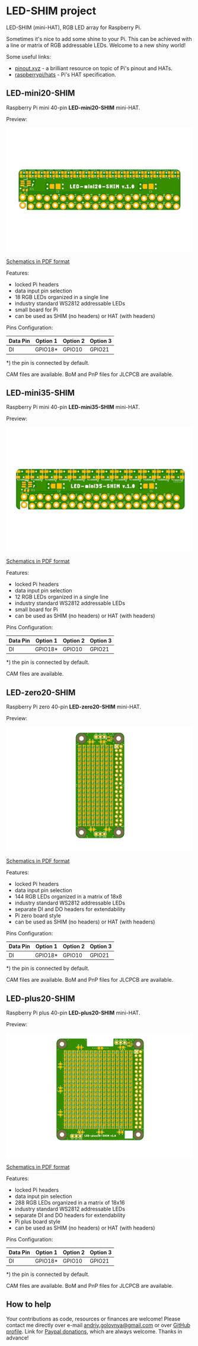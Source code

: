 # LED-SHIM project

LED-SHIM (mini-HAT), RGB LED array for Raspberry Pi.

Sometimes it's nice to add some shine to your Pi.
This can be achieved with a line or matrix of RGB addressable LEDs.
Welcome to a new shiny world!

Some useful links:

- [pinout.xyz](https://pinout.xyz/) - a brilliant resource on topic of Pi's pinout and HATs.
- [raspberrypi/hats](https://github.com/raspberrypi/hats) - Pi's HAT specification.

## LED-mini20-SHIM

Raspberry Pi mini 40-pin **LED-mini20-SHIM** mini-HAT.

Preview:

![LED-mini20-SHIM preview](LED-mini20-SHIM.png)

[Schematics in PDF format](LED-mini20-SHIM.pdf)

Features:

- locked Pi headers
- data input pin selection
- 18 RGB LEDs organized in a single line
- industry standard WS2812 addressable LEDs
- small board for Pi
- can be used as SHIM (no headers) or HAT (with headers)

Pins Configuration:

|Data Pin |Option 1 |Option 2 |Option 3 |
|---------|---------|---------|---------|
|DI       |GPIO18\* |GPIO10   |GPIO21   |

\*) the pin is connected by default.

CAM files are available.
BoM and PnP files for JLCPCB are available.

## LED-mini35-SHIM

Raspberry Pi mini 40-pin **LED-mini35-SHIM** mini-HAT.

Preview:

![LED-mini35-SHIM preview](LED-mini35-SHIM.png)

[Schematics in PDF format](LED-mini35-SHIM.pdf)

Features:

- locked Pi headers
- data input pin selection
- 12 RGB LEDs organized in a single line
- industry standard WS2812 addressable LEDs
- small board for Pi
- can be used as SHIM (no headers) or HAT (with headers)

Pins Configuration:

|Data Pin |Option 1 |Option 2 |Option 3 |
|---------|---------|---------|---------|
|DI       |GPIO18\* |GPIO10   |GPIO21   |

\*) the pin is connected by default.

CAM files are available.

## LED-zero20-SHIM

Raspberry Pi zero 40-pin **LED-zero20-SHIM** mini-HAT.

Preview:

![LED-zero20-SHIM preview](LED-zero20-SHIM.png)

[Schematics in PDF format](LED-zero20-SHIM.pdf)

Features:

- locked Pi headers
- data input pin selection
- 144 RGB LEDs organized in a matrix of 18x8
- industry standard WS2812 addressable LEDs
- separate DI and DO headers for extendability
- Pi zero board style
- can be used as SHIM (no headers) or HAT (with headers)

Pins Configuration:

|Data Pin |Option 1 |Option 2 |Option 3 |
|---------|---------|---------|---------|
|DI       |GPIO18\* |GPIO10   |GPIO21   |

\*) the pin is connected by default.

CAM files are available.
BoM and PnP files for JLCPCB are available.

## LED-plus20-SHIM

Raspberry Pi plus 40-pin **LED-plus20-SHIM** mini-HAT.

Preview:

![LED-plus20-SHIM preview](LED-plus20-SHIM.png)

[Schematics in PDF format](LED-plus20-SHIM.pdf)

Features:

- locked Pi headers
- data input pin selection
- 288 RGB LEDs organized in a matrix of 18x16
- industry standard WS2812 addressable LEDs
- separate DI and DO headers for extendability
- Pi plus board style
- can be used as SHIM (no headers) or HAT (with headers)

Pins Configuration:

|Data Pin |Option 1 |Option 2 |Option 3 |
|---------|---------|---------|---------|
|DI       |GPIO18\* |GPIO10   |GPIO21   |

\*) the pin is connected by default.

CAM files are available.
BoM and PnP files for JLCPCB are available.

## How to help

Your contributions as code, resources or finances are welcome!
Please contact me directly over e-mail andriy.golovnya@gmail.com or over [GitHub profile](https://github.com/red-scorp).
Link for [Paypal donations](http://paypal.me/redscorp), which are always welcome.
Thanks in advance!
